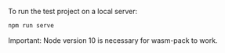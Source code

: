 To run the test project on a local server:

```bash
npm run serve
```

Important: Node version 10 is necessary for wasm-pack to work.
